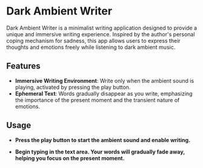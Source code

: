 # Dark Ambient Writer

Dark Ambient Writer is a minimalist writing application designed to provide a unique and immersive writing experience. Inspired by the author's personal coping mechanism for sadness, this app allows users to express their thoughts and emotions freely while listening to dark ambient music.

## Features

- **Immersive Writing Environment**: Write only when the ambient sound is playing, activated by pressing the play button.
- **Ephemeral Text**: Words gradually disappear as you write, emphasizing the importance of the present moment and the transient nature of emotions.

## Usage

- **Press the play button to start the ambient sound and enable writing.**
  
- **Begin typing in the text area. Your words will gradually fade away, helping you focus on the present moment.**